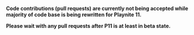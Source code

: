 **Code contributions (pull requests) are currently not being accepted while majority of code base is being rewritten for Playnite 11.**

**Please wait with any pull requests after P11 is at least in beta state.**